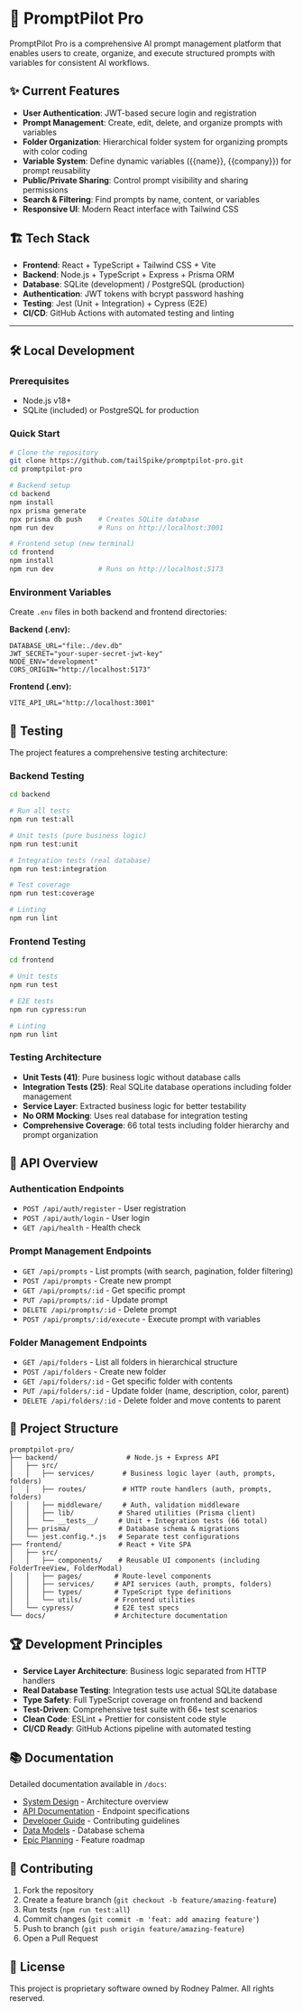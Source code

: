 # 🚀 PromptPilot Pro

PromptPilot Pro is a comprehensive AI prompt management platform that enables users to create, organize, and execute structured prompts with variables for consistent AI workflows.

## ✨ Current Features

- **User Authentication**: JWT-based secure login and registration
- **Prompt Management**: Create, edit, delete, and organize prompts with variables
- **Folder Organization**: Hierarchical folder system for organizing prompts with color coding
- **Variable System**: Define dynamic variables ({{name}}, {{company}}) for prompt reusability
- **Public/Private Sharing**: Control prompt visibility and sharing permissions
- **Search & Filtering**: Find prompts by name, content, or variables
- **Responsive UI**: Modern React interface with Tailwind CSS

## 🏗️ Tech Stack

- **Frontend**: React + TypeScript + Tailwind CSS + Vite
- **Backend**: Node.js + TypeScript + Express + Prisma ORM
- **Database**: SQLite (development) / PostgreSQL (production)
- **Authentication**: JWT tokens with bcrypt password hashing
- **Testing**: Jest (Unit + Integration) + Cypress (E2E)
- **CI/CD**: GitHub Actions with automated testing and linting

---

## 🛠️ Local Development

### Prerequisites
- Node.js v18+ 
- SQLite (included) or PostgreSQL for production

### Quick Start
```bash
# Clone the repository
git clone https://github.com/tailSpike/promptpilot-pro.git
cd promptpilot-pro

# Backend setup
cd backend
npm install
npx prisma generate
npx prisma db push    # Creates SQLite database
npm run dev           # Runs on http://localhost:3001

# Frontend setup (new terminal)
cd frontend  
npm install
npm run dev           # Runs on http://localhost:5173

```

### Environment Variables
Create `.env` files in both backend and frontend directories:

**Backend (.env):**
```env
DATABASE_URL="file:./dev.db"
JWT_SECRET="your-super-secret-jwt-key"
NODE_ENV="development"
CORS_ORIGIN="http://localhost:5173"
```

**Frontend (.env):**
```env
VITE_API_URL="http://localhost:3001"
```

## 🧪 Testing

The project features a comprehensive testing architecture:

### Backend Testing
```bash
cd backend

# Run all tests
npm run test:all

# Unit tests (pure business logic)
npm run test:unit

# Integration tests (real database)
npm run test:integration

# Test coverage
npm run test:coverage

# Linting
npm run lint
```

### Frontend Testing
```bash
cd frontend

# Unit tests
npm run test

# E2E tests
npm run cypress:run

# Linting
npm run lint
```

### Testing Architecture
- **Unit Tests (41)**: Pure business logic without database calls
- **Integration Tests (25)**: Real SQLite database operations including folder management
- **Service Layer**: Extracted business logic for better testability
- **No ORM Mocking**: Uses real database for integration testing
- **Comprehensive Coverage**: 66 total tests including folder hierarchy and prompt organization

## 🚀 API Overview

### Authentication Endpoints
- `POST /api/auth/register` - User registration
- `POST /api/auth/login` - User login  
- `GET /api/health` - Health check

### Prompt Management Endpoints
- `GET /api/prompts` - List prompts (with search, pagination, folder filtering)
- `POST /api/prompts` - Create new prompt
- `GET /api/prompts/:id` - Get specific prompt
- `PUT /api/prompts/:id` - Update prompt
- `DELETE /api/prompts/:id` - Delete prompt
- `POST /api/prompts/:id/execute` - Execute prompt with variables

### Folder Management Endpoints
- `GET /api/folders` - List all folders in hierarchical structure
- `POST /api/folders` - Create new folder
- `GET /api/folders/:id` - Get specific folder with contents
- `PUT /api/folders/:id` - Update folder (name, description, color, parent)
- `DELETE /api/folders/:id` - Delete folder and move contents to parent

## 📁 Project Structure

```
promptpilot-pro/
├── backend/                 # Node.js + Express API
│   ├── src/
│   │   ├── services/       # Business logic layer (auth, prompts, folders)
│   │   ├── routes/         # HTTP route handlers (auth, prompts, folders)
│   │   ├── middleware/     # Auth, validation middleware
│   │   ├── lib/           # Shared utilities (Prisma client)
│   │   └── __tests__/     # Unit + Integration tests (66 total)
│   ├── prisma/            # Database schema & migrations
│   └── jest.config.*.js   # Separate test configurations
├── frontend/              # React + Vite SPA
│   ├── src/
│   │   ├── components/    # Reusable UI components (including FolderTreeView, FolderModal)
│   │   ├── pages/        # Route-level components
│   │   ├── services/     # API services (auth, prompts, folders)
│   │   ├── types/        # TypeScript type definitions
│   │   └── utils/        # Frontend utilities
│   └── cypress/          # E2E test specs
└── docs/                 # Architecture documentation
```

## 🏆 Development Principles

- **Service Layer Architecture**: Business logic separated from HTTP handlers
- **Real Database Testing**: Integration tests use actual SQLite database
- **Type Safety**: Full TypeScript coverage on frontend and backend
- **Test-Driven**: Comprehensive test suite with 66+ test scenarios
- **Clean Code**: ESLint + Prettier for consistent code style
- **CI/CD Ready**: GitHub Actions pipeline with automated testing

## 📚 Documentation

Detailed documentation available in `/docs`:
- [System Design](docs/SYSTEM_DESIGN.md) - Architecture overview
- [API Documentation](docs/API.md) - Endpoint specifications  
- [Developer Guide](docs/DEV_GUIDE.md) - Contributing guidelines
- [Data Models](docs/DATA_MODELS.md) - Database schema
- [Epic Planning](docs/EPICS.md) - Feature roadmap

## 🤝 Contributing

1. Fork the repository
2. Create a feature branch (`git checkout -b feature/amazing-feature`)
3. Run tests (`npm run test:all`)
4. Commit changes (`git commit -m 'feat: add amazing feature'`)
5. Push to branch (`git push origin feature/amazing-feature`)
6. Open a Pull Request

## 📜 License

This project is proprietary software owned by Rodney Palmer. All rights reserved.
